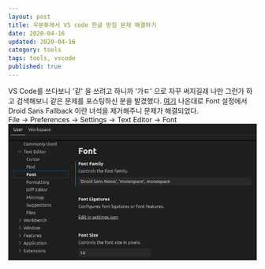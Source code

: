 ```yaml
---
layout: post
title: 우분투에서 VS code 한글 받침 문제 해결하기
date: 2020-04-16
updated: 2020-04-16
category: tools
tags: tools, vscode
published: true
---
```


VS Code를 쓰다보니 '같' 을 쓰려고 하니까 '가ㅌ' 으로 자꾸 써지길래 나만 그런가 하고 검색해보니 같은 문제를 포스팅하신 분을 발겼했다.
[여기](https://m.blog.naver.com/PostView.nhn?blogId=doogle&logNo=220889604173&proxyReferer=https:%2F%2Fwww.google.com%2F)
나온대로 Font 설정에서 Droid Sans Fallback 이란 녀석을 제거해주니 문제가 해결되었다.   
File -> Preferences -> Settings -> Text Editor -> Font   
![설정내용](/assets/img/vscode_font_setting.png)